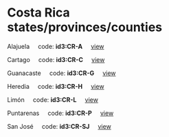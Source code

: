 # Costa Rica states/provinces/counties
Alajuela&nbsp;&nbsp;&nbsp;&nbsp;&nbsp;code: **id3:CR-A**&nbsp;&nbsp;&nbsp;&nbsp;&nbsp;[view](../../export/geojson/medium/id3/cr/a.geojson)&nbsp;&nbsp;&nbsp;&nbsp;&nbsp;


Cartago&nbsp;&nbsp;&nbsp;&nbsp;&nbsp;code: **id3:CR-C**&nbsp;&nbsp;&nbsp;&nbsp;&nbsp;[view](../../export/geojson/medium/id3/cr/c.geojson)&nbsp;&nbsp;&nbsp;&nbsp;&nbsp;


Guanacaste&nbsp;&nbsp;&nbsp;&nbsp;&nbsp;code: **id3:CR-G**&nbsp;&nbsp;&nbsp;&nbsp;&nbsp;[view](../../export/geojson/medium/id3/cr/g.geojson)&nbsp;&nbsp;&nbsp;&nbsp;&nbsp;


Heredia&nbsp;&nbsp;&nbsp;&nbsp;&nbsp;code: **id3:CR-H**&nbsp;&nbsp;&nbsp;&nbsp;&nbsp;[view](../../export/geojson/medium/id3/cr/h.geojson)&nbsp;&nbsp;&nbsp;&nbsp;&nbsp;


Limón&nbsp;&nbsp;&nbsp;&nbsp;&nbsp;code: **id3:CR-L**&nbsp;&nbsp;&nbsp;&nbsp;&nbsp;[view](../../export/geojson/medium/id3/cr/l.geojson)&nbsp;&nbsp;&nbsp;&nbsp;&nbsp;


Puntarenas&nbsp;&nbsp;&nbsp;&nbsp;&nbsp;code: **id3:CR-P**&nbsp;&nbsp;&nbsp;&nbsp;&nbsp;[view](../../export/geojson/medium/id3/cr/p.geojson)&nbsp;&nbsp;&nbsp;&nbsp;&nbsp;


San José&nbsp;&nbsp;&nbsp;&nbsp;&nbsp;code: **id3:CR-SJ**&nbsp;&nbsp;&nbsp;&nbsp;&nbsp;[view](../../export/geojson/medium/id3/cr/sj.geojson)&nbsp;&nbsp;&nbsp;&nbsp;&nbsp;

